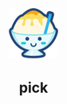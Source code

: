 <div align="center">
  <img src="./public/logo.svg" width="100px" height="100px" />
</div>

<h1 align="center">pick</h1>
